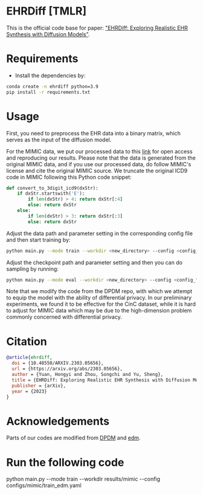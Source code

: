 # EHRDiff [TMLR]

This is the official code base for paper: ["EHRDiff: Exploring Realistic EHR Synthesis with Diffusion Models"](https://arxiv.org/abs/2303.05656).


# Requirements
- Install the dependencies by:

```bash
conda create -n ehrdiff python=3.9
pip install -r requirements.txt
```

# Usage

First, you need to preprocess the EHR data into a binary matrix, which serves as the input of the diffusion model. 

For the MIMIC data, we put our processed data to this [link](https://drive.google.com/file/d/1A0E2-JU7KKb7jkMJNtZqikGyHO37-45R/view?usp=share_link) for open access and reproducing our results. Please note that the data is generated from the original MIMIC data, and if you use our processed data, do follow MIMIC's license and cite the original MIMIC source. We truncate the original ICD9 code in MIMIC following this Python code snippet:
```python
def convert_to_3digit_icd9(dxStr):
    if dxStr.startswith('E'):
        if len(dxStr) > 4: return dxStr[:4]
        else: return dxStr
    else:
        if len(dxStr) > 3: return dxStr[:3]
        else: return dxStr
```


Adjust the data path and parameter setting in the corresponding config file and then start training by:
```bash
python main.py --mode train --workdir <new_directory> --config <config_file>
```
Adjust the checkpoint path and parameter setting and then you can do sampling by running:
```bash
python main.py --mode eval --workdir <new_directory> --config <config_file>
```

Note that we modify the code from the DPDM repo, with which we attempt to equip the model with the ability of differential privacy. In our preliminary experiments, we found it to be effective for the CinC dataset, while it is hard to adjust for MIMIC data which may be due to the high-dimension problem commonly concerned with differential privacy.

# Citation

```bibtex
@article{ehrdiff,
  doi = {10.48550/ARXIV.2303.05656},
  url = {https://arxiv.org/abs/2303.05656},
  author = {Yuan, Hongyi and Zhou, Songchi and Yu, Sheng},
  title = {EHRDiff: Exploring Realistic EHR Synthesis with Diffusion Models},
  publisher = {arXiv},
  year = {2023}
}
```

# Acknowledgements
Parts of our codes are modified from [DPDM](https://github.com/nv-tlabs/DPDM) and [edm](https://github.com/NVlabs/edm).

# Run the following code
python main.py --mode train --workdir results/mimic --config configs/mimic/train_edm.yaml 